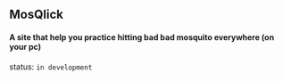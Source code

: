 ## MosQlick

#### A site that help you practice hitting bad bad mosquito everywhere (on your pc)

status: ```in development```
